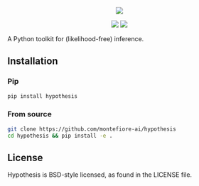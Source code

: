 <p align="center">
    <img src="https://joerihermans.com/media/hypothesis.png" />
</p>

<p align="center">
    <img src="https://img.shields.io/badge/hypothesis-v0.0.2.ALPHA-blue.svg" />
    <img src="https://img.shields.io/badge/license-BSD-lightgrey.svg" />
</p>

A Python toolkit for (likelihood-free) inference.

## Installation

### Pip

```sh
pip install hypothesis
```

### From source

```sh
git clone https://github.com/montefiore-ai/hypothesis
cd hypothesis && pip install -e .
```

## License

Hypothesis is BSD-style licensed, as found in the LICENSE file.
